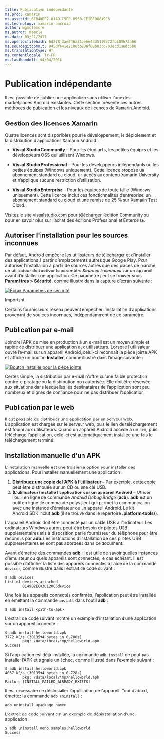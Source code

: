 ```yaml
---
title: Publication indépendante
ms.prod: xamarin
ms.assetid: 6FB4DEF2-01AD-C5FE-0950-CE1BF088A9C6
ms.technology: xamarin-android
author: mgmclemore
ms.author: mamcle
ms.date: 03/21/2017
ms.openlocfilehash: 6d278f3ae046a31be6e4335119572fb509672a66
ms.sourcegitcommit: 945df041e2180cb20af08b83cc703ecd1aedc6b0
ms.translationtype: HT
ms.contentlocale: fr-FR
ms.lasthandoff: 04/04/2018
---
```

# <a name="publishing-independently"></a>Publication indépendante

Il est possible de publier une application sans utiliser l’une des marketplaces Android existantes. Cette section présente ces autres méthodes de publication et les niveaux de licences de Xamarin.Android.


## <a name="xamarin-licensing"></a>Gestion des licences Xamarin

Quatre licences sont disponibles pour le développement, le déploiement et la distribution d’applications Xamarin.Android :

-   **Visual Studio Community** &ndash; Pour les étudiants, les petites équipes et les développeurs OSS qui utilisent Windows.

-   **Visual Studio Professional** &ndash; Pour les développeurs indépendants ou les petites équipes (Windows uniquement). Cette licence propose un abonnement standard ou cloud, un accès au contenu Xamarin University et n’applique aucune restriction d’utilisation.

-   **Visual Studio Enterprise** &ndash; Pour les équipes de toute taille (Windows uniquement). Cette licence inclut des fonctionnalités d’entreprise, un abonnement standard ou cloud et une remise de 25 % sur Xamarin Test Cloud.

Visitez le site [visualstudio.com](https://www.visualstudio.com/xamarin/) pour télécharger l’édition Community ou pour en savoir plus sur l’achat des éditions Professional et Enterprise.


## <a name="allow-installation-from-unknown-sources"></a>Autoriser l'installation pour les sources inconnues

Par défaut, Android empêche les utilisateurs de télécharger et d’installer des applications à partir d’emplacements autres que Google Play. Pour autoriser l’installation à partir de sources autres que des places de marché, un utilisateur doit activer le paramètre *Sources inconnues* sur un appareil avant d’installer une application. Ce paramètre peut se trouver sous **Paramètres > Sécurité**, comme illustré dans la capture d’écran suivante :

[![Écran Paramètres de sécurité](publishing-independently-images/settings.png)](publishing-independently-images/settings.png#lightbox)


> [!IMPORTANT]
> Certains fournisseurs réseau peuvent empêcher l’installation d’applications provenant de sources inconnues, indépendamment de ce paramètre.



## <a name="publishing-by-e-mail"></a>Publication par e-mail

Joindre l’APK de mise en production à un e-mail est un moyen simple et rapide de distribuer une application aux utilisateurs. Lorsque l’utilisateur ouvre l’e-mail sur un appareil Android, celui-ci reconnaît la pièce jointe APK et affiche un bouton **Installer**, comme illustré dans l’image suivante :

[![Bouton Installer pour la pièce jointe](publishing-independently-images/publishing-via-email.png)](publishing-independently-images/publishing-via-email.png#lightbox)

Certes simple, la distribution par e-mail n’offre qu’une faible protection contre le piratage ou la distribution non autorisée. Elle doit être réservée aux situations dans lesquelles les destinataires de l’application sont peu nombreux et dignes de confiance pour ne pas distribuer l’application.


## <a name="publishing-by-web"></a>Publication par le web

Il est possible de distribuer une application par un serveur web. L’application est chargée sur le serveur web, puis le lien de téléchargement est fourni aux utilisateurs. Quand un appareil Android accède à un lien, puis télécharge l’application, celle-ci est automatiquement installée une fois le téléchargement terminé.


## <a name="manually-installing-an-apk"></a>Installation manuelle d’un APK

L’installation manuelle est une troisième option pour installer des applications. Pour installer manuellement une application :

1.   **Distribuez une copie de l’APK à l’utilisateur** &ndash; Par exemple, cette copie peut être distribuée sur un CD ou une clé USB.
1.   **(L’utilisateur) installe l’application sur un appareil Android** &ndash; Utiliser l’outil en ligne de commande *Android Debug Bridge* (**adb**). **adb** est un outil en ligne de commande polyvalent qui permet la communication avec une instance d’émulateur ou un appareil Android. Le kit Android SDK inclut **adb** (il se trouve dans le répertoire **<sdk>/platform-tools/**).

L’appareil Android doit être connecté par un câble USB à l’ordinateur.
Les ordinateurs Windows auront peut-être besoin de pilotes USB supplémentaires mis à disposition par le fournisseur du téléphone pour être reconnus par **adb**. Les instructions d’installation de ces pilotes USB supplémentaires ne sont pas abordées dans ce document.

Avant d’émettre des commandes **adb**, il est utile de savoir quelles instances d’émulateur ou quels appareils sont connectés, le cas échéant. Il est possible d’afficher la liste des appareils connectés à l’aide de la commande `devices`, comme illustré dans l’extrait de code suivant :

```shell
$ adb devices
List of devices attached
        0149B2EC03012005device
```

Une fois les appareils connectés confirmés, l’application peut être installée en émettant la commande    `install` dans l’outil    **adb** :

```shell
$ adb install <path-to-apk>
```

L’extrait de code suivant montre un exemple d’installation d’une application sur un appareil connecté :

```shell
$ adb install helloworld.apk
3772 KB/s (3013594 bytes in 0.780s)
        pkg: /data/local/tmp/helloworld.apk
Success
```

Si l’application est déjà installée, la commande    `adb install` ne peut pas installer l’APK et signale un échec, comme illustré dans l’exemple suivant :

```shell
$ adb install helloworld.apk
4037 KB/s (3013594 bytes in 0.728s)
        pkg: /data/local/tmp/helloworld.apk
Failure [INSTALL_FAILED_ALREADY_EXISTS]
```

Il est nécessaire de désinstaller l’application de l’appareil. Tout d’abord, émettez la commande    `adb uninstall` :

```shell
adb uninstall <package_name>
```

L’extrait de code suivant est un exemple de désinstallation d’une application :

```shell
$ adb uninstall mono.samples.helloworld
Success
```
